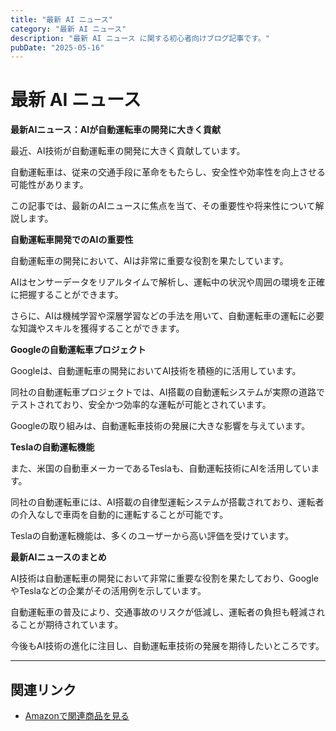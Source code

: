 ```yaml
---
title: "最新 AI ニュース"
category: "最新 AI ニュース"
description: "最新 AI ニュース に関する初心者向けブログ記事です。"
pubDate: "2025-05-16"
---
```


# 最新 AI ニュース

**最新AIニュース：AIが自動運転車の開発に大きく貢献**

最近、AI技術が自動運転車の開発に大きく貢献しています。

自動運転車は、従来の交通手段に革命をもたらし、安全性や効率性を向上させる可能性があります。

この記事では、最新のAIニュースに焦点を当て、その重要性や将来性について解説します。



**自動運転車開発でのAIの重要性**

自動運転車の開発において、AIは非常に重要な役割を果たしています。

AIはセンサーデータをリアルタイムで解析し、運転中の状況や周囲の環境を正確に把握することができます。

さらに、AIは機械学習や深層学習などの手法を用いて、自動運転車の運転に必要な知識やスキルを獲得することができます。



**Googleの自動運転車プロジェクト**

Googleは、自動運転車の開発においてAI技術を積極的に活用しています。

同社の自動運転車プロジェクトでは、AI搭載の自動運転システムが実際の道路でテストされており、安全かつ効率的な運転が可能とされています。

Googleの取り組みは、自動運転車技術の発展に大きな影響を与えています。



**Teslaの自動運転機能**

また、米国の自動車メーカーであるTeslaも、自動運転技術にAIを活用しています。

同社の自動運転車には、AI搭載の自律型運転システムが搭載されており、運転者の介入なしで車両を自動的に運転することが可能です。

Teslaの自動運転機能は、多くのユーザーから高い評価を受けています。



**最新AIニュースのまとめ**

AI技術は自動運転車の開発において非常に重要な役割を果たしており、GoogleやTeslaなどの企業がその活用例を示しています。

自動運転車の普及により、交通事故のリスクが低減し、運転者の負担も軽減されることが期待されています。

今後もAI技術の進化に注目し、自動運転車技術の発展を期待したいところです。



---

## 関連リンク

- [Amazonで関連商品を見る](https://www.amazon.co.jp/s?k=%E6%9C%80%E6%96%B0+AI+%E3%83%8B%E3%83%A5%E3%83%BC%E3%82%B9&tag=autowritehubai-22)
